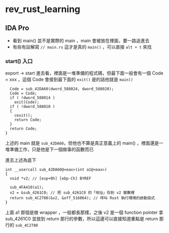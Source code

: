 # rev_rust_learning


## IDA Pro

- 看到 main() 並不是實際的 main ，main 會被放在裡面，要一路追進去
- 有些有註解寫 `// main.rs` 這才是真的 `main()` ，可以直接 `alt + t` 來找

### start() 入口

export -> start 進去看，裡面是一堆準備的程式碼，但最下面一般會有一個 Code = xxx ，這個 Code 會接到最下面的 `exit()` 是的話他就是 `main()`

```
  Code = sub_42DA60(dword_588024, dword_588020);
  Code = Code;
  if ( !dword_588014 )
    exit(Code);
  if ( !dword_588010 )
  {
    cexit();
    return Code;
  }
  return Code;
}
```

上述的 main 就是 `sub_42DA60`，但他也不算是真正意義上的 main() ，裡面還是一堆準備工作，只是他是下一個做事的函數而已

進去上述為底下

```
int __usercall sub_42DA60@<eax>(int a1@<eax>)
{
  void *v2; // [esp+0h] [ebp-Ch] BYREF

  sub_4FA410(a1);
  v2 = &sub_4261C0; // 把 sub_4261C0 的「地址」存到 v2 變數裡
  return sub_4C2780(&v2, &off_516064); // 呼叫 Rust 執行環境的啟動函式
}
```

上面 a1 那個是做 wrapper ，一般都長那樣，之後 v2 是一個 function pointer 拿 sub_4261C0 並放到 return 那行的參數，所以這邊可以直接知道重點是 return 那行的 `sub_4C2780`
